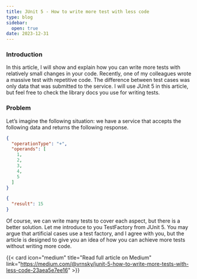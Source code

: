 ```yaml
---
title: JUnit 5 - How to write more test with less code
type: blog
sidebar:
  open: true
date: 2023-12-31
---
```


### Introduction
In this article, I will show and explain how you can write more tests with relatively small changes in your code.
Recently, one of my colleagues wrote a massive test with repetitive code. 
The difference between test cases was only data that was submitted to the service. 
I will use JUnit 5 in this article, but feel free to check the library docs you use for writing tests.

### Problem
Let’s imagine the following situation: we have a service that
accepts the following data and returns the following response.

```json {filename="request.json"}
{
  "operationType": "+",
  "operands": [
    1,
    2,
    3,
    4,
    5
  ]
} 
```
```json {filename="response.json"}
{
  "result": 15
}
```

Of course, we can write many tests to cover each aspect, but there is a better solution.
Let me introduce to you TestFactory from JUnit 5. You may argue that artificial cases use
a test factory, and I agree with you, but the article is designed to give you an idea 
of how you can achieve more tests without writing more code.

{{< card icon="medium" title="Read full article on Medium" link="https://medium.com/@vrnsky/junit-5-how-to-write-more-tests-with-less-code-23aea5e7ee16" >}}